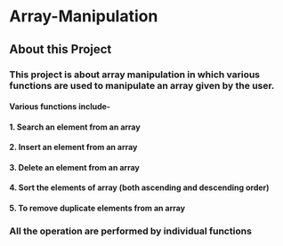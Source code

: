 # Array-Manipulation
## About this Project
### This project is about array manipulation in which various functions are used to manipulate an array given by the user.
#### Various functions include-
#### 1.	Search an element from an array
#### 2.	Insert an element from an array
#### 3.	Delete an element from an array
#### 4.	Sort the elements of array (both ascending and descending order)
#### 5.	To remove duplicate elements from an array 
### All the operation are performed by individual functions
